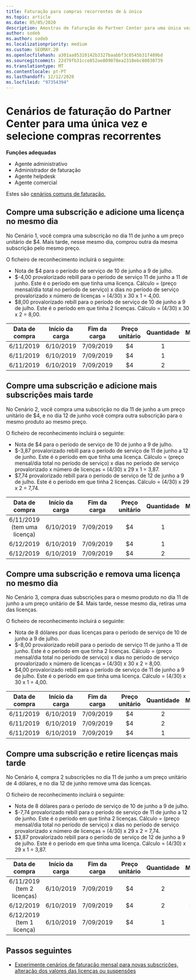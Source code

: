 ```yaml
---
title: Faturação para compras recorrentes de & única
ms.topic: article
ms.date: 05/05/2020
description: Amostras de faturação do Partner Center para uma única vez e selecione compras recorrentes - quando compra subscrições, adiciona mais subscrições, adiciona ou remove licenças.
author: sodeb
ms.author: sodeb
ms.localizationpriority: medium
ms.custom: SEOMAY.20
ms.openlocfilehash: a301aa85310142b3327baabbf3c8545b31f489bd
ms.sourcegitcommit: 22d79fb31cce852ae809078ea2310ebc80030739
ms.translationtype: MT
ms.contentlocale: pt-PT
ms.lasthandoff: 12/12/2020
ms.locfileid: "97354394"
---
```

# <a name="partner-center-billing-scenarios-for-one-time-and-select-recurring-purchases"></a>Cenários de faturação do Partner Center para uma única vez e selecione compras recorrentes

**Funções adequadas**

- Agente administrativo
- Administrador de faturação
- Agente helpdesk
- Agente comercial

Estes são [cenários comuns de faturação.](common-billing-scenarios.md) 

## <a name="purchase-a-subscription-and-add-a-license-on-the-same-day"></a>Compre uma subscrição e adicione uma licença no mesmo dia

No Cenário 1, você compra uma subscrição no dia 11 de junho a um preço unitário de $4. Mais tarde, nesse mesmo dia, comprou outra da mesma subscrição pelo mesmo preço.

O ficheiro de reconhecimento incluirá o seguinte:

- Nota de $4 para o período de serviço de 10 de junho a 9 de julho.
- $-4,00 provalorizado rebill para o período de serviço 11 de junho a 11 de junho. Este é o período em que tinha uma licença. Cálculo = (preço mensal/dia total no período de serviço) x dias no período de serviço provalorizado x número de licenças = (4/30) x 30 x 1 = 4,00.
- $8,00 provalorizado rebill para o período de serviço de 10 de junho a 9 de julho. Este é o período em que tinha 2 licenças. Cálculo = (4/30) x 30 x 2 = 8,00.

|**Data de compra**   |**Início da carga** |**Fim da carga**  |**Preço unitário**  |**Quantidade**  |**Montante** |**Tipo de custo** |
|:------:|:------:|:------:|:------:|:------:|:------:|:-----:|
|6/11/2019      |6/10/2019   |7/09/2019         |$4                |1                 |$4            |Novo         |
|6/11/2019     | 6/10/2019    |7/09/2019        |$4        |1        | -$4       |adicionarQuantity           |
|6/11/2019     | 6/10/2019    |7/09/2019        |$4        | 2      |$8         |adicionarQuantity           |

## <a name="purchase-a-subscription-and-add-more-subscriptions-later"></a>Compre uma subscrição e adicione mais subscrições mais tarde

No Cenário 2, você compra uma subscrição no dia 11 de junho a um preço unitário de $4, e no dia 12 de junho você compra outra subscrição para o mesmo produto ao mesmo preço.

O ficheiro de reconhecimento incluirá o seguinte:

- Nota de $4 para o período de serviço de 10 de junho a 9 de julho.
- $-3,87 provalorizado rebill para o período de serviço de 11 de junho a 12 de junho. Este é o período em que tinha uma licença. Cálculo = (preço mensal/dia total no período de serviço) x dias no período de serviço provalorizado x número de licenças = (4/30) x 29 x 1 = 3,87.
- $7,74 provalorizado rebill para o período de serviço de 12 de junho a 9 de julho. Este é o período em que tinha 2 licenças. Cálculo = (4/30) x 29 x 2 = 7,74.

|**Data de compra**   |**Início da carga** |**Fim da carga**  |**Preço unitário**  |**Quantidade**  |**Montante** |**Tipo de custo** |
|:------:|:------:|:------:|:------:|:------:|:------:|:-----:|
|6/11/2019 (tem uma licença)     |6/10/2019   |7/09/2019         |$4         |1        |$4            |Novo         |
|6/12/2019     | 6/10/2019    |7/09/2019        |$4        |1        | -$3,87       |adicionarQuantity           |
|6/12/2019     | 6/10/2019    |7/09/2019        |$4        | 2      |$7,74       |adicionarQuantity           |

## <a name="purchase-a-subscription-and-remove-a-license-on-the-same-day"></a>Compre uma subscrição e remova uma licença no mesmo dia

No Cenário 3, compra duas subscrições para o mesmo produto no dia 11 de junho a um preço unitário de $4. Mais tarde, nesse mesmo dia, retiras uma das licenças.  

O ficheiro de reconhecimento incluirá o seguinte:

- Nota de 8 dólares por duas licenças para o período de serviço de 10 de junho a 9 de julho.
- $-8,00 provalorizado rebill para o período de serviço 11 de junho a 11 de junho. Este é o período em que tinha 2 licenças. Cálculo = (preço mensal/dia total no período de serviço) x dias no período de serviço provalorizado x número de licenças = (4/30) x 30 x 2 = 8,00.
- $4,00 provalorizado rebill para o período de serviço de 11 de junho a 9 de julho. Este é o período em que tinha uma licença. Cálculo = (4/30) x 30 x 1 = 4,00.

|**Data de compra**   |**Início da carga** |**Fim da carga**  |**Preço unitário**  |**Quantidade**  |**Montante** |**Tipo de custo** |
|:------:|:------:|:------:|:------:|:------:|:------:|:-----:|
|6/11/2019      |6/10/2019   |7/09/2019         |$4                |2                 |$8            |Novo         |
|6/11/2019     | 6/10/2019    |7/09/2019        |$4        |2        | -$8       |removerQuantidade           |
|6/11/2019     | 6/10/2019    |7/09/2019        |$4        | 1      |$4         |removerQuantidade           |

## <a name="purchase-a-subscription-and-remove-licenses-later"></a>Compre uma subscrição e retire licenças mais tarde

No Cenário 4, compra 2 subscrições no dia 11 de junho a um preço unitário de 4 dólares, e no dia 12 de junho remove uma das licenças.

O ficheiro de reconhecimento incluirá o seguinte:

- Nota de 8 dólares para o período de serviço de 10 de junho a 9 de julho.
- $-7,74 provalorizado rebill para o período de serviço de 11 de junho a 12 de junho. Este é o período em que tinha 2 licenças. Cálculo = (preço mensal/dia total no período de serviço) x dias no período de serviço provalorizado x número de licenças = (4/30) x 29 x 2 = 7,74.
- $3,87 provalorizado rebill para o período de serviço de 12 de junho a 9 de julho. Este é o período em que tinha uma licença. Cálculo = (4/30) x 29 x 1 = 3,87.

|**Data de compra**   |**Início da carga** |**Fim da carga**  |**Preço unitário**  |**Quantidade**  |**Montante** |**Tipo de custo** |
|:------:|:------:|:------:|:------:|:------:|:------:|:-----:|
|6/11/2019 (tem 2 licenças)     |6/10/2019   |7/09/2019         |$4         |2        |$8       |Novo       |
|6/12/2019     | 6/10/2019    |7/09/2019        |$4        |2        | -$7,74       |removerQuantidade           |
|6/12/2019 (tem 1 licença)    | 6/10/2019    |7/09/2019   |$4    |1      |$3,87    |removerQuantidade |

## <a name="next-steps"></a>Passos seguintes

- [Experimente cenários de faturação mensal para novas subscrições, alteração dos valores das licenças ou suspensões](common-billing-scenarios-monthly.md)